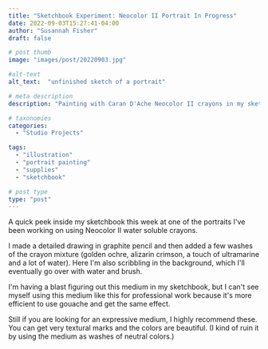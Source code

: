 ```yaml
---
title: "Sketchbook Experiment: Neocolor II Portrait In Progress"
date: 2022-09-03T15:27:41-04:00
author: "Susannah Fisher"
draft: false

# post thumb
image: "images/post/20220903.jpg"

#alt-text
alt_text:  "unfinished sketch of a portrait"

# meta description
description: "Painting with Caran D'Ache Neocolor II crayons in my sketchbook."

# taxonomies
categories:
  - "Studio Projects"

tags:
  - "illustration"
  - "portrait painting"
  - "supplies"
  - "sketchbook"

# post type
type: "post"
---
```


A quick peek inside my sketchbook this week at one of the portraits I've been working on using Neocolor II water soluble crayons.

<!--more-->

I made a detailed drawing in graphite pencil and then added a few washes of the crayon mixture (golden ochre, alizarin crimson, a touch of ultramarine and a lot of water). Here I'm also scribbling in the background, which I'll eventually go over with water and brush.

I'm having a blast figuring out this medium in my sketchbook, but I can't see myself using this medium like this for professional work because it's more efficient to use gouache and get the same effect.

Still if you are looking for an expressive medium, I highly recommend these. You can get very textural marks and the colors are beautiful. (I kind of ruin it by using the medium as washes of neutral colors.)



